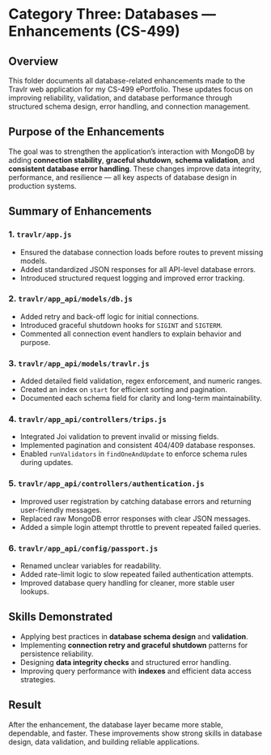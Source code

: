 # Category Three: Databases — Enhancements (CS-499) 

## Overview 
This folder documents all database-related enhancements made to the Travlr web application for my CS-499 ePortfolio. These updates focus on improving reliability, validation, and database performance through structured schema design, error handling, and connection management.

## Purpose of the Enhancements 
The goal was to strengthen the application’s interaction with MongoDB by adding **connection stability**, **graceful shutdown**, **schema validation**, and **consistent database error handling**. These changes improve data integrity, performance, and resilience — all key aspects of database design in production systems.

## Summary of Enhancements 

### **1. `travlr/app.js`** 
- Ensured the database connection loads before routes to prevent missing models.
- Added standardized JSON responses for all API-level database errors.
- Introduced structured request logging and improved error tracking.

### **2. `travlr/app_api/models/db.js`** 
- Added retry and back-off logic for initial connections.
- Introduced graceful shutdown hooks for `SIGINT` and `SIGTERM`.
- Commented all connection event handlers to explain behavior and purpose.

### **3. `travlr/app_api/models/travlr.js`** 
- Added detailed field validation, regex enforcement, and numeric ranges.
- Created an index on `start` for efficient sorting and pagination.
- Documented each schema field for clarity and long-term maintainability.

### **4. `travlr/app_api/controllers/trips.js`** 
- Integrated Joi validation to prevent invalid or missing fields.
- Implemented pagination and consistent 404/409 database responses.
- Enabled `runValidators` in `findOneAndUpdate` to enforce schema rules during updates.

### **5. `travlr/app_api/controllers/authentication.js`** 
- Improved user registration by catching database errors and returning user-friendly messages.
- Replaced raw MongoDB error responses with clear JSON messages.
- Added a simple login attempt throttle to prevent repeated failed queries.

### **6. `travlr/app_api/config/passport.js`** 
- Renamed unclear variables for readability.
- Added rate-limit logic to slow repeated failed authentication attempts.
- Improved database query handling for cleaner, more stable user lookups.

## Skills Demonstrated 
- Applying best practices in **database schema design** and **validation**.
- Implementing **connection retry and graceful shutdown** patterns for persistence reliability.
- Designing **data integrity checks** and structured error handling.
- Improving query performance with **indexes** and efficient data access strategies.

## Result 
After the enhancement, the database layer became more stable, dependable, and faster. These improvements show strong skills in database design, data validation, and building reliable applications.
